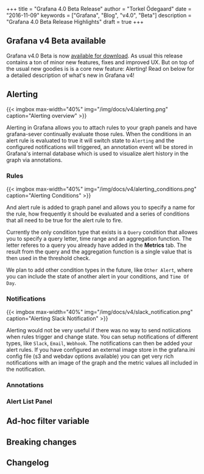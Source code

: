 +++
title = "Grafana 4.0 Beta Release"
author = "Torkel Ödegaard"
date = "2016-11-09"
keywords = ["Grafana", "Blog", "v4.0", "Beta"]
description = "Grafana 4.0 Beta Release Highlights"
draft = true
+++

## Grafana v4 Beta available

Grafana v4.0 Beta is now [available for download](http://localhost:3002/download/4_0_0-beta1/). As usual
this release contains a ton of minor new features, fixes and improved UX. But on top of the usual new goodies
is is a core new feature: Alerting! Read on below for a detailed description of what's new in Grafana v4!

## Alerting

{{< imgbox max-width="40%" img="/img/docs/v4/alerting.png" caption="Alerting overview" >}}

Alerting in Grafana allows you to attach rules to your graph panels and have grafana-sever continually
evaluate those rules. When the conditions in an alert rule is evaluated to true it will switch
state to `Alerting` and the configured notifications will triggered, an annotation event wll be stored in
Grafana's internal database which is used to visualize alert history in the graph via annotations.

<div class="clearfix"></div>

### Rules

{{< imgbox max-width="40%" img="/img/docs/v4/alerting_conditions.png" caption="Alerting Conditions" >}}

And alert rule is added to graph panel and allows you to specify a name for the rule, how frequently
it should be evaluated and a series of conditions that all need to be true for the alert rule
to fire.

Currently the only condition type that exists is a `Query` condition that allowes you to
specify a query letter, time range and an aggregation function. The letter referes to
a query you already have added in the **Metrics** tab. The result from the
query and the aggregation function is a single value that is then used in the threshold check.

We plan to add other condition types in the future, like `Other Alert`, where you can include the state
of another alert in your conditions, and `Time Of Day`.

### Notifications

{{< imgbox max-width="40%" img="/img/docs/v4/slack_notification.png" caption="Alerting Slack Notification" >}}

Alerting would not be very useful if there was no way to send notiications when rules trigger and change state. You
can setup notifications of different types, like `Slack`, `Email`, `Webhook`. The notifications can then
be added your alert rules. If you have configured an external image store in the grafana.ini config file
(s3 and webdav options available) you can get very rich notifications with an image of the graph and the metric
values all included in the notification.


### Annotations

### Alert List Panel

## Ad-hoc filter variable

## Breaking changes

## Changelog





